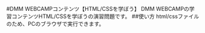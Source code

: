 #DMM WEBCAMPコンテンツ【HTML/CSSを学ぼう】
DMM WEBCAMPの学習コンテンツHTML/CSSを学ぼうの演習問題です。
##使い方
html/cssファイルのため、PCのブラウザで実行できます。
